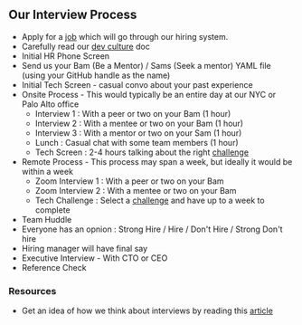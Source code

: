 ## Our Interview Process

* Apply for a [job](https://www.packet.com/about/careers/) which will go through our hiring system.
* Carefully read our [dev culture](dev_culture.md) doc
* Initial HR Phone Screen
* Send us your Bam (Be a Mentor) / Sams (Seek a mentor) YAML file (using your GitHub handle as the name)
* Initial Tech Screen - casual convo about your past experience
* Onsite Process - This would typically be an entire day at our NYC or Palo Alto office
    * Interview 1 : With a peer or two on your Bam (1 hour)
    * Interview 2 : With a mentee or two on your Bam (1 hour)
    * Interview 3 : With a mentor or two on your Sam (1 hour)
    * Lunch : Casual chat with some team members (1 hour)
    * Tech Screen : 2-4 hours talking about the right [challenge](coding_fun.md)
* Remote Process - This process may span a week, but ideally it would be within a week
    * Zoom Interview 1 : With a peer or two on your Bam
    * Zoom Interview 2 : With a mentee or two on your Bam
    * Tech Challenge : Select a [challenge](coding_fun.md) and have up to a week to complete
* Team Huddle
 * Everyone has an opnion : Strong Hire / Hire / Don't Hire / Strong Don't hire
 * Hiring manager will have final say
* Executive Interview - With CTO or CEO
* Reference Check

### Resources

* Get an idea of how we think about interviews by reading this [article](http://firstround.com/review/my-lessons-from-interviewing-400-engineers-over-three-startups/)